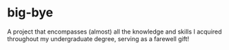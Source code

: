 # big-bye
A project that encompasses (almost) all the knowledge and skills I acquired throughout my undergraduate degree, serving as a farewell gift!
